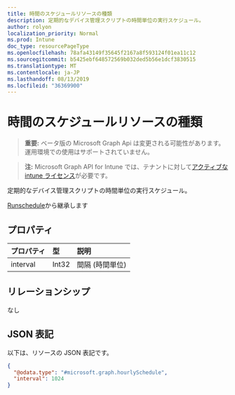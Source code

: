 ```yaml
---
title: 時間のスケジュールリソースの種類
description: 定期的なデバイス管理スクリプトの時間単位の実行スケジュール。
author: rolyon
localization_priority: Normal
ms.prod: Intune
doc_type: resourcePageType
ms.openlocfilehash: 78afa43149f35645f2167a8f593124f01ea11c12
ms.sourcegitcommit: b5425ebf648572569b032ded5b56e1dcf3830515
ms.translationtype: MT
ms.contentlocale: ja-JP
ms.lasthandoff: 08/13/2019
ms.locfileid: "36369900"
---
```

# <a name="hourlyschedule-resource-type"></a>時間のスケジュールリソースの種類

> **重要:** ベータ版の Microsoft Graph Api は変更される可能性があります。運用環境での使用はサポートされていません。

> **注:** Microsoft Graph API for Intune では、テナントに対して[アクティブな intune ライセンス](https://go.microsoft.com/fwlink/?linkid=839381)が必要です。

定期的なデバイス管理スクリプトの時間単位の実行スケジュール。


[Runschedule](../resources/intune-devices-runschedule.md)から継承します

## <a name="properties"></a>プロパティ
|プロパティ|型|説明|
|:---|:---|:---|
|interval|Int32|間隔 (時間単位)|

## <a name="relationships"></a>リレーションシップ
なし

## <a name="json-representation"></a>JSON 表記
以下は、リソースの JSON 表記です。
<!-- {
  "blockType": "resource",
  "@odata.type": "microsoft.graph.hourlySchedule"
}
-->
``` json
{
  "@odata.type": "#microsoft.graph.hourlySchedule",
  "interval": 1024
}
```



